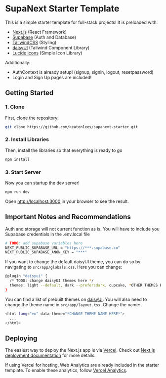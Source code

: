# SupaNext Starter Template
This is a simple starter template for full-stack projects! It is preloaded with:
- [Next.js](https://nextjs.org/) (React Framework)
- [Supabase](https://supabase.com/) (Auth and Database)
- [TailwindCSS](https://tailwindcss.com/) (Styling)
- [daisyUI](https://daisyui.com/) (Tailwind Component Library)
- [Lucide Icons](https://lucide.dev/) (Simple Icon Library)

Additionally:
- AuthContext is already setup! (signup, signin, logout, resetpassword)
- Login and Sign Up pages are included!



## Getting Started

### 1. Clone
First, clone the repository:
```bash
git clone https://github.com/keatonlees/supanext-starter.git
```

### 2. Install Libraries
Then, install the libraries so that everything is ready to go
```bash
npm install
```

### 3. Start Server
Now you can startup the dev server!
```bash
npm run dev
```
Open [http://localhost:3000](http://localhost:3000) in your browser to see the result.



## Important Notes and Recommendations
Auth and storage will not current function as is. You will have to include you Supabase credentials in the .env.local file
```bash
# TODO: add supabase variables here
NEXT_PUBLIC_SUPABASE_URL = "https://***.supabase.co"
NEXT_PUBLIC_SUPABASE_ANON_KEY = "***"
```

If you want to change the default daisyUI theme, you can do so by navigating to `src/app/globals.css`. Here you can change:
```bash
@plugin "daisyui" {
  /* TODO: change daisyUI themes here */
  themes: light --default, dark --prefersdark, cupcake, *OTHER THEMES HERE*;
}
```
You can find a list of prebuilt themes on [daisyUI](https://daisyui.com/docs/themes/#list-of-themes).
You will also need to change the theme name in `src/app/layout.tsx`. Change the name:
```bash
<html lang="en" data-theme="*CHANGE THEME NAME HERE*">
  ...
</html>
```

## Deploying

The easiest way to deploy the Next.js app is via [Vercel](https://vercel.com/new?utm_medium=default-template&filter=next.js&utm_source=create-next-app&utm_campaign=create-next-app-readme). Check out [Next.js deployment documentation](https://nextjs.org/docs/app/building-your-application/deploying) for more details.

If using Vercel for hosting, Web Analytics are already included in the starter template. To enable these analytics, follow [Vercel Analytics](https://vercel.com/docs/analytics).
